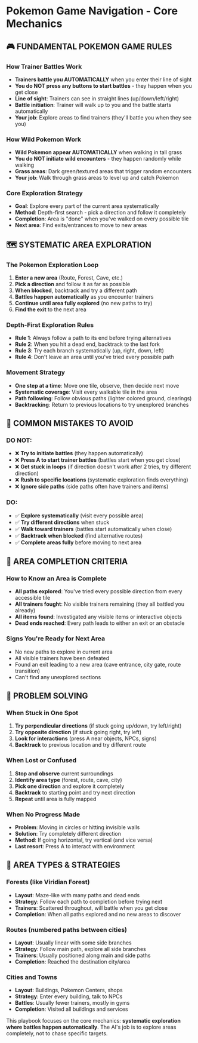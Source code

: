 # Pokemon Game Navigation - Core Mechanics

## 🎮 **FUNDAMENTAL POKEMON GAME RULES**

### **How Trainer Battles Work**
- **Trainers battle you AUTOMATICALLY** when you enter their line of sight
- **You do NOT press any buttons to start battles** - they happen when you get close
- **Line of sight**: Trainers can see in straight lines (up/down/left/right)
- **Battle initiation**: Trainer will walk up to you and the battle starts automatically
- **Your job**: Explore areas to find trainers (they'll battle you when they see you)

### **How Wild Pokemon Work**  
- **Wild Pokemon appear AUTOMATICALLY** when walking in tall grass
- **You do NOT initiate wild encounters** - they happen randomly while walking
- **Grass areas**: Dark green/textured areas that trigger random encounters
- **Your job**: Walk through grass areas to level up and catch Pokemon

### **Core Exploration Strategy**
- **Goal**: Explore every part of the current area systematically
- **Method**: Depth-first search - pick a direction and follow it completely
- **Completion**: Area is "done" when you've walked on every possible tile
- **Next area**: Find exits/entrances to move to new areas

## 🗺️ **SYSTEMATIC AREA EXPLORATION**

### **The Pokemon Exploration Loop**
1. **Enter a new area** (Route, Forest, Cave, etc.)
2. **Pick a direction** and follow it as far as possible
3. **When blocked**, backtrack and try a different path
4. **Battles happen automatically** as you encounter trainers
5. **Continue until area fully explored** (no new paths to try)
6. **Find the exit** to the next area

### **Depth-First Exploration Rules**
- **Rule 1**: Always follow a path to its end before trying alternatives
- **Rule 2**: When you hit a dead end, backtrack to the last fork
- **Rule 3**: Try each branch systematically (up, right, down, left)
- **Rule 4**: Don't leave an area until you've tried every possible path

### **Movement Strategy**
- **One step at a time**: Move one tile, observe, then decide next move
- **Systematic coverage**: Visit every walkable tile in the area
- **Path following**: Follow obvious paths (lighter colored ground, clearings)
- **Backtracking**: Return to previous locations to try unexplored branches

## 🚫 **COMMON MISTAKES TO AVOID**

### **DO NOT**:
- ❌ **Try to initiate battles** (they happen automatically)
- ❌ **Press A to start trainer battles** (battles start when you get close)
- ❌ **Get stuck in loops** (if direction doesn't work after 2 tries, try different direction)
- ❌ **Rush to specific locations** (systematic exploration finds everything)
- ❌ **Ignore side paths** (side paths often have trainers and items)

### **DO**:
- ✅ **Explore systematically** (visit every possible area)
- ✅ **Try different directions** when stuck
- ✅ **Walk toward trainers** (battles start automatically when close)
- ✅ **Backtrack when blocked** (find alternative routes)
- ✅ **Complete areas fully** before moving to next area

## 🎯 **AREA COMPLETION CRITERIA**

### **How to Know an Area is Complete**
- **All paths explored**: You've tried every possible direction from every accessible tile
- **All trainers fought**: No visible trainers remaining (they all battled you already)
- **All items found**: Investigated any visible items or interactive objects
- **Dead ends reached**: Every path leads to either an exit or an obstacle

### **Signs You're Ready for Next Area**
- No new paths to explore in current area
- All visible trainers have been defeated
- Found an exit leading to a new area (cave entrance, city gate, route transition)
- Can't find any unexplored sections

## 🔧 **PROBLEM SOLVING**

### **When Stuck in One Spot**
1. **Try perpendicular directions** (if stuck going up/down, try left/right)
2. **Try opposite direction** (if stuck going right, try left)  
3. **Look for interactions** (press A near objects, NPCs, signs)
4. **Backtrack** to previous location and try different route

### **When Lost or Confused**
1. **Stop and observe** current surroundings
2. **Identify area type** (forest, route, cave, city)
3. **Pick one direction** and explore it completely
4. **Backtrack** to starting point and try next direction
5. **Repeat** until area is fully mapped

### **When No Progress Made**
- **Problem**: Moving in circles or hitting invisible walls
- **Solution**: Try completely different direction
- **Method**: If going horizontal, try vertical (and vice versa)
- **Last resort**: Press A to interact with environment

## 📍 **AREA TYPES & STRATEGIES**

### **Forests (like Viridian Forest)**
- **Layout**: Maze-like with many paths and dead ends
- **Strategy**: Follow each path to completion before trying next
- **Trainers**: Scattered throughout, will battle when you get close
- **Completion**: When all paths explored and no new areas to discover

### **Routes (numbered paths between cities)**
- **Layout**: Usually linear with some side branches
- **Strategy**: Follow main path, explore all side branches
- **Trainers**: Usually positioned along main and side paths
- **Completion**: Reached the destination city/area

### **Cities and Towns**
- **Layout**: Buildings, Pokemon Centers, shops
- **Strategy**: Enter every building, talk to NPCs
- **Battles**: Usually fewer trainers, mostly in gyms
- **Completion**: Visited all buildings and services

This playbook focuses on the core mechanics: **systematic exploration where battles happen automatically**. The AI's job is to explore areas completely, not to chase specific targets.